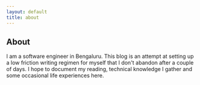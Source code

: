 ```yaml
---
layout: default
title: about
---
```


## About

I am a software engineer in Bengaluru. This blog is an attempt at setting up
a low friction writing regimen for myself that I don't abandon after a couple
of days. I hope to document my reading, technical knowledge I gather and some
occasional life experiences here.
